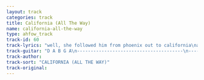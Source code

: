 ```yaml
---
layout: track
categories: track
title: California (All The Way)
name: california-all-the-way
type: ahfow_track
track-id: 60
track-lyrics: "well, she followed him from phoenix out to california\nand then she passed out on the bed\nand all the little things he never even asked her for\nshe simply smiled and shook her head\n\nwhy can't we smile just like we used to\nwhy don't you figure anymore\nwhy has my sympathy now turned to malice\nit doesn't matter any more\n\nand now i realize i'm livin' like a trucker does\nalthough i haven't got the belly\nand though she followed me to california all the way\ni only wanna watch the telly\n\nwhy can't we smile just like we used to\nwhy don't you figure anymore\nwhy has my sympathy now turned to malice\nit doesn't matter any more\n\nhe asked her please stop quotin' rod mc kuen in your post cards\ncan't understand it anymore\nand if your gonna read your poetry aloud to me\ni'll have to show you to the door\n\nwhy can't we smile just like we used to\nwhy don't you figure anymore\nwhy has my sympathy now turned to malice\nit doesn't matter any more"
track-guitar: "D A B G A\n---------------------------------------\n---------------------------------------\n-11--11--11--6--6--6--7--7--7--4--6----\n-12--12--12--7--7--7--9--9--9--5--7----\n---------------------------------------\n---------------------------------------\n(provided by brad)\n\nalternative version\nD A Bm G A\nalso i have a bit of the solo, with the capo on 2 and the fret numbers listed normally\nstring 6---------11---------------------------------------\nstring 5-------------11-----8-9-8-9-8-9-8-----------------\n\nalternative version #2 - provided by Seth Samuals\nIntro:\n (Guitar 1)\nRiff 1: (repeat 4 times)  riff 2: (repeat twice)\n  D     A     D       G A   \ne-5-5-5-5-5-5---------3-5-|---5-3-2-3-2-3-5---5-3-2-3-2-0-\nb-7-7-7-5-5-5---5h7---3-5-|-3---------------3-------------\ng-7-7-7-6-6-6-7-----7-4-6-|-------------------------------\nd---------------------5-7-|-------------------------------\na-------------------------|-------------------------------\nE-------------------------|-------------------------------\n             \n\n(Guitar 2)\n                         Main riff (play twice)\n                          D     A       D       G A    \ne-----------------------|-2-2-2-0-0-0-0-2-2-2-2-3-0-\nb-----------------------|-3-3-3-2-2-2-2-3-3-3-3-0-2-\ng-----------------------|-2-2-2-2-2-2-2-2-2-2-2-0-2-\nd-----------------------|-0-0-0-2-2-2-2-0-0-0-0-0-2-\na-----------------------|-------0-0-0-0---------2-0-\nE-----------------------|-----------------------3---\n                             /    /     \nverse 1:\nGuitar 1 - riff 1\n         D                 A              D   G A\nwell she followed him from Phoenix out to Califor...\nD            A                 D   G A\nand then she passed out on the bed\nD           A                D          G         A\nand all the little things he never even asked her for\nD          A                    D    G A\nshe simply smiled and shook her head\nChorus:\nGuitar 1 - riff 2\nGuitar 2 - main riff\nwhy can't we smile just like we used to?\nwhy don't you figure anymore?\nwhy has my simpathy now turned to malice?\nit doesn't matter anymore.\nverse 2:\nGuitar 1 - riff 1\nand now I realize I'm livin' like a trucker does\nalthough I haven't got the belly\nand though she followed me to California all the way\nI only wanna watch the telly\n(chorus)\nbridge:\nGuitar 1:\npart 1:\ne-0h2h5-2-3-2h3-5-0---0h1-0---0---5-2h5-3-3-2-3-5-----0-2-2-3-5-5-7-5-7-5-7-5\nb-------------------3-------3---3-----------------3-3------------------------\ng----------------------------------------------------------------------------\nd----------------------------------------------------------------------------\na----------------------------------------------------------------------------\nE----------------------------------------------------------------------------\npart 2:  \ne-7-5-|-7---9----14----15-14----7---9----14----14h15h17-15-14----7---9----14--\nb-----|---8---10----15-------15---8---10----15----------------15---8---10-----\ng-----|-----------------------------------------------------------------------\nd-----|-----------------------------------------------------------------------\na-----|-----------------------------------------------------------------------\nE-----|-----------------------------------------------------------------------\ne-------15-14----7---9----14-14-14-14-14-\nb-15-15-------15---8---10-15-15-15-15-15-\ng----------------------------------------\nd----------------------------------------\na----------------------------------------\nE----------------------------------------\n\nGuitar 2:\nMain riff until part 2, then:\n  (repeat 4 times, rhythm slightly different on 4th)\n  G   A   D\ne-3-3-0-0-2-2-2-2-\nb-0-0-2-2-3-3-3-3-\ng-0-0-2-2-2-2-2-2-\nd-0-0-2-2-0-0-0-0-\na-2-2-0-0---------\nE-3-3-------------\n         \nVerse 3:\nGuitar 1 - riff 1\nhe asked her please stop quotin' Rod McKuen in your postcards\ncan't understand it anymore\nand if you're gonna read your poetry aloud to me,\nI'll have to show you to the door\n(chorus)\nguitar 1 solo:\ne---5-7-10-12-10-------------10-12-10-12-14-12-10-12-10-12-12-12-12-12-10----\nb-3--------------------10-12----------------------------------------------14-\ng----------------11h12-------------------------------------------------------\nd----------------------------------------------------------------------------\na----------------------------------------------------------------------------\nE----------------------------------------------------------------------------\ne-------------------------------------------------10-------------------10----\nb-12-10----------10-------------------------10-12----12-12b13-12-12b13----12-\ng-------12-11-12----12-11-------------11-12----------------------------------\nd-------------------------12-12-10-12----------------------------------------\na----------------------------------------------------------------------------\nE----------------------------------------------------------------------------\ne-10-10-12-12-12-10----10-------------------10-10-10----10-12-12-12-12-12h14-\nb-------------------14----14-10-12-10-12-14----------14----------------------\ng----------------------------------------------------------------------------\nd----------------------------------------------------------------------------\na----------------------------------------------------------------------------\nE----------------------------------------------------------------------------\ne-14-14-12-12-12-10-10-10-------------------------------------------------|\nb-------------------------14-10-10h12-12p10-10h12-12p10-12-10-12-10-12-10-|\ng-------------------------------------------------------------------------|\nd-------------------------------------------------------------------------|\na-------------------------------------------------------------------------|\nE-------------------------------------------------------------------------|\nend:\nGuitar 1: (repeat about 35 times)\ne-5-\nb-7-\ng-7-\nd---\na---\nE---\nGuitar 2 - main riff the whole time, end on D\n(provided by Seth Samuals)"
track-author: 
track-sort: "CALIFORNIA (ALL THE WAY)"
track-original: 
---
```

